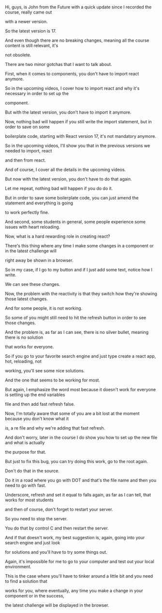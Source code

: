 Hi, guys, is John from the Future with a quick update since I recorded the course, really came out

with a newer version.

So the latest version is 17.

And even though there are no breaking changes, meaning all the course content is still relevant, it's

not obsolete.

There are two minor gotchas that I want to talk about.

First, when it comes to components, you don't have to import react anymore.

So in the upcoming videos, I cover how to import react and why it's necessary in order to set up the

component.

But with the latest version, you don't have to import it anymore.

Now, nothing bad will happen if you still write the import statement, but in order to save on some

boilerplate code, starting with React version 17, it's not mandatory anymore.

So in the upcoming videos, I'll show you that in the previous versions we needed to import, react

and then from react.

And of course, I cover all the details in the upcoming videos.

But now with the latest version, you don't have to do that again.

Let me repeat, nothing bad will happen if you do do it.

But in order to save some boilerplate code, you can just amend the statement and everything is going

to work perfectly fine.

And second, some students in general, some people experience some issues with heart reloading.

Now, what is a hard rewarding role in creating react?

There's this thing where any time I make some changes in a component or in the latest challenge will

right away be shown in a browser.

So in my case, if I go to my button and if I just add some text, notice how I write.

We can see these changes.

Now, the problem with the reactivity is that they switch how they're showing those latest changes.

And for some people, it is not working.

So some of you might still need to hit the refresh button in order to see those changes.

And the problem is, as far as I can see, there is no silver bullet, meaning there is no solution

that works for everyone.

So if you go to your favorite search engine and just type create a react app, hot, reloading, not

working, you'll see some nice solutions.

And the one that seems to be working for most.

But again, I emphasize the word most because it doesn't work for everyone is setting up the end variables

file and then add fast refresh false.

Now, I'm totally aware that some of you are a bit lost at the moment because you don't know what it

is, a re file and why we're adding that fast refresh.

And don't worry, later in the course I do show you how to set up the new file and what is actually

the purpose for that.

But just to fix this bug, you can try doing this work, go to the root again.

Don't do that in the source.

Do it in a road where you go with DOT and that's the file name and then you need to go with fast.

Underscore, refresh and set it equal to falls again, as far as I can tell, that works for most students

and then of course, don't forget to restart your server.

So you need to stop the server.

You do that by control C and then restart the server.

And if that doesn't work, my best suggestion is, again, going into your search engine and just look

for solutions and you'll have to try some things out.

Again, it's impossible for me to go to your computer and test out your local environment.

This is the case where you'll have to tinker around a little bit and you need to find a solution that

works for you, where eventually, any time you make a change in your component or in the success,

the latest challenge will be displayed in the browser.

